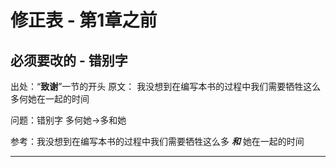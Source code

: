 # 修正表 - 第1章之前

## 必须要改的 - 错别字

出处：“**致谢**”一节的开头
原文： 我没想到在编写本书的过程中我们需要牺牲这么多何她在一起的时间

问题：错别字 多何她->多和她

参考：我没想到在编写本书的过程中我们需要牺牲这么多 ***和***  她在一起的时间

------
